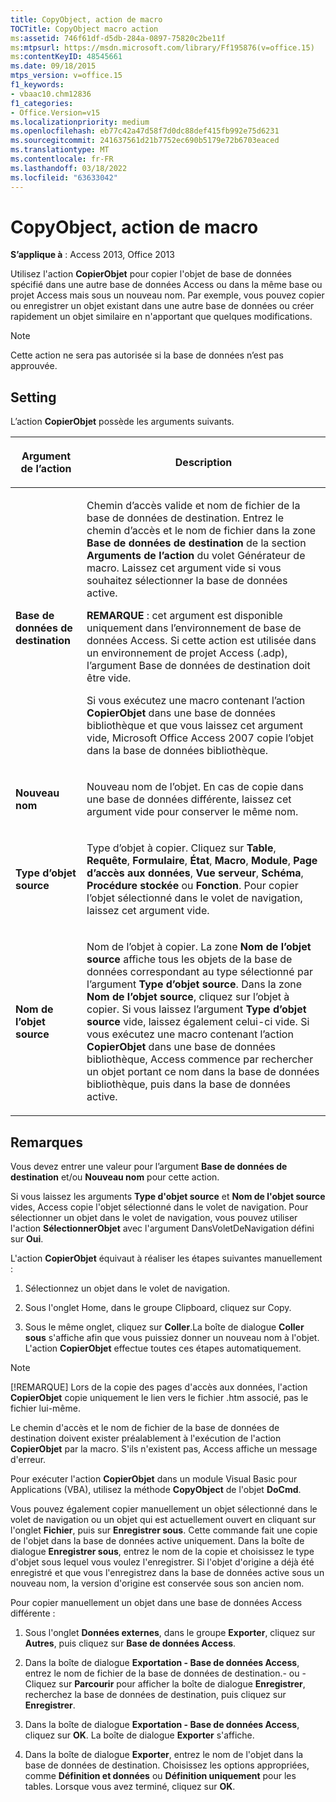 ```yaml
---
title: CopyObject, action de macro
TOCTitle: CopyObject macro action
ms:assetid: 746f61df-d5db-284a-0897-75820c2be11f
ms:mtpsurl: https://msdn.microsoft.com/library/Ff195876(v=office.15)
ms:contentKeyID: 48545661
ms.date: 09/18/2015
mtps_version: v=office.15
f1_keywords:
- vbaac10.chm12836
f1_categories:
- Office.Version=v15
ms.localizationpriority: medium
ms.openlocfilehash: eb77c42a47d58f7d0dc88def415fb992e75d6231
ms.sourcegitcommit: 241637561d21b7752ec690b5179e72b6703eaced
ms.translationtype: MT
ms.contentlocale: fr-FR
ms.lasthandoff: 03/18/2022
ms.locfileid: "63633042"
---
```

# <a name="copyobject-macro-action"></a>CopyObject, action de macro

**S’applique à** : Access 2013, Office 2013

Utilisez l'action **CopierObjet** pour copier l'objet de base de données spécifié dans une autre base de données Access ou dans la même base ou projet Access mais sous un nouveau nom. Par exemple, vous pouvez copier ou enregistrer un objet existant dans une autre base de données ou créer rapidement un objet similaire en n'apportant que quelques modifications.

> [!NOTE]
> Cette action ne sera pas autorisée si la base de données n’est pas approuvée. 

## <a name="setting"></a>Setting

L’action **CopierObjet** possède les arguments suivants.

<table>
<colgroup>
<col />
<col />
</colgroup>
<thead>
<tr class="header">
<th><p>Argument de l’action</p></th>
<th><p>Description</p></th>
</tr>
</thead>
<tbody>
<tr class="odd">
<td><p><strong>Base de données de destination</strong></p></td>
<td><p>Chemin d’accès valide et nom de fichier de la base de données de destination. Entrez le chemin d’accès et le nom de fichier dans la zone <strong>Base de données de destination</strong> de la section <strong>Arguments de l’action</strong> du volet Générateur de macro. Laissez cet argument vide si vous souhaitez sélectionner la base de données active. 

</p><p><strong>REMARQUE</strong> : cet argument est disponible uniquement dans l’environnement de base de données Access. Si cette action est utilisée dans un environnement de projet Access (.adp), l’argument Base de données de destination doit être vide.</p>
<p>Si vous exécutez une macro contenant l’action <strong>CopierObjet</strong> dans une base de données bibliothèque et que vous laissez cet argument vide, Microsoft Office Access 2007 copie l’objet dans la base de données bibliothèque.</p></td>
</tr>
<tr class="even">
<td><p><strong>Nouveau nom</strong></p></td>
<td><p>Nouveau nom de l’objet. En cas de copie dans une base de données différente, laissez cet argument vide pour conserver le même nom.</p></td>
</tr>
<tr class="odd">
<td><p><strong>Type d’objet source</strong></p></td>
<td><p>Type d’objet à copier. Cliquez sur <strong>Table</strong>, <strong>Requête</strong>, <strong>Formulaire</strong>, <strong>État</strong>, <strong>Macro</strong>, <strong>Module</strong>, <strong>Page d’accès aux données</strong>, <strong>Vue serveur</strong>, <strong>Schéma</strong>, <strong>Procédure stockée</strong> ou <strong>Fonction</strong>. Pour copier l’objet sélectionné dans le volet de navigation, laissez cet argument vide.</p></td>
</tr>
<tr class="even">
<td><p><strong>Nom de l’objet source</strong></p></td>
<td><p>Nom de l’objet à copier. La zone <strong>Nom de l’objet source</strong> affiche tous les objets de la base de données correspondant au type sélectionné par l’argument <strong>Type d’objet source</strong>. Dans la zone <strong>Nom de l’objet source</strong>, cliquez sur l’objet à copier. Si vous laissez l’argument <strong>Type d’objet source</strong> vide, laissez également celui-ci vide. Si vous exécutez une macro contenant l’action <strong>CopierObjet</strong> dans une base de données bibliothèque, Access commence par rechercher un objet portant ce nom dans la base de données bibliothèque, puis dans la base de données active.</p></td>
</tr>
</tbody>
</table>


## <a name="remarks"></a>Remarques

Vous devez entrer une valeur pour l’argument **Base de données de destination** et/ou **Nouveau nom** pour cette action.

Si vous laissez les arguments **Type d'objet source** et **Nom de l'objet source** vides, Access copie l'objet sélectionné dans le volet de navigation. Pour sélectionner un objet dans le volet de navigation, vous pouvez utiliser l'action **SélectionnerObjet** avec l'argument DansVoletDeNavigation défini sur **Oui**.

L'action **CopierObjet** équivaut à réaliser les étapes suivantes manuellement :

1. Sélectionnez un objet dans le volet de navigation.

2. Sous l'onglet Home, dans le groupe Clipboard, cliquez sur Copy.

3. Sous le même onglet, cliquez sur **Coller**.La boîte de dialogue **Coller sous** s'affiche afin que vous puissiez donner un nouveau nom à l'objet. L'action **CopierObjet** effectue toutes ces étapes automatiquement.

> [!NOTE]
> [!REMARQUE] Lors de la copie des pages d'accès aux données, l'action **CopierObjet** copie uniquement le lien vers le fichier .htm associé, pas le fichier lui-même.

Le chemin d'accès et le nom de fichier de la base de données de destination doivent exister préalablement à l'exécution de l'action **CopierObjet** par la macro. S'ils n'existent pas, Access affiche un message d'erreur.

Pour exécuter l'action **CopierObjet** dans un module Visual Basic pour Applications (VBA), utilisez la méthode **CopyObject** de l'objet **DoCmd**.

Vous pouvez également copier manuellement un objet sélectionné dans le volet de navigation ou un objet qui est actuellement ouvert en cliquant sur l'onglet **Fichier**, puis sur **Enregistrer sous**. Cette commande fait une copie de l'objet dans la base de données active uniquement. Dans la boîte de dialogue **Enregistrer sous**, entrez le nom de la copie et choisissez le type d'objet sous lequel vous voulez l'enregistrer. Si l'objet d'origine a déjà été enregistré et que vous l'enregistrez dans la base de données active sous un nouveau nom, la version d'origine est conservée sous son ancien nom.

Pour copier manuellement un objet dans une base de données Access différente :

1. Sous l'onglet **Données externes**, dans le groupe **Exporter**, cliquez sur **Autres**, puis cliquez sur **Base de données Access**.

2. Dans la boîte de dialogue **Exportation - Base de données Access**, entrez le nom de fichier de la base de données de destination.- ou -Cliquez sur **Parcourir** pour afficher la boîte de dialogue **Enregistrer**, recherchez la base de données de destination, puis cliquez sur **Enregistrer**.

3. Dans la boîte de dialogue **Exportation - Base de données Access**, cliquez sur **OK**. La boîte de dialogue **Exporter** s'affiche.

4. Dans la boîte de dialogue **Exporter**, entrez le nom de l'objet dans la base de données de destination. Choisissez les options appropriées, comme **Définition et données** ou **Définition uniquement** pour les tables. Lorsque vous avez terminé, cliquez sur **OK**.

